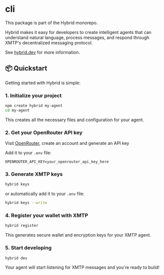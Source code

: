 # cli

This package is part of the Hybrid monorepo.

Hybrid makes it easy for developers to create intelligent agents that can understand natural language, process messages, and respond through XMTP's decentralized messaging protocol.

See [hybrid.dev](https://hybrid.dev) for more information.

## 📦 Quickstart

Getting started with Hybrid is simple:

### 1. Initialize your project

```bash
npm create hybrid my-agent
cd my-agent
```

This creates all the necessary files and configuration for your agent.

### 2. Get your OpenRouter API key
   
Visit [OpenRouter](https://openrouter.ai/keys), create an account and generate an API key

Add it to your `.env` file:

```env
OPENROUTER_API_KEY=your_openrouter_api_key_here
```

### 3. Generate XMTP keys

```bash
hybrid keys
```

or automatically add it to your `.env` file:  

```bash
hybrid keys --write
```

### 4. Register your wallet with XMTP

```bash
hybrid register
```

This generates secure wallet and encryption keys for your XMTP agent.

  ### 5. Start developing

```bash
hybrid dev
```

Your agent will start listening for XMTP messages and you're ready to build!